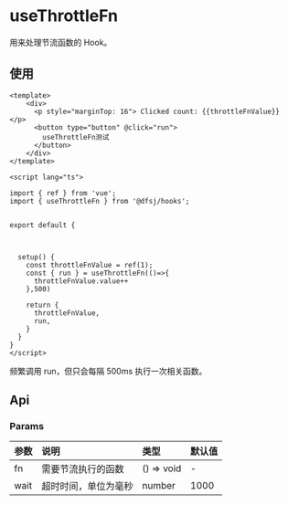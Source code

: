 # useThrottleFn

用来处理节流函数的 Hook。

## 使用

```
<template>
    <div>
      <p style="marginTop: 16"> Clicked count: {{throttleFnValue}} </p>
      <button type="button" @click="run">
        useThrottleFn测试
      </button>
    </div>
</template>

<script lang="ts">

import { ref } from 'vue';
import { useThrottleFn } from '@dfsj/hooks';


export default {
  
  

  setup() {
    const throttleFnValue = ref(1);
    const { run } = useThrottleFn(()=>{
      throttleFnValue.value++
    },500)

    return {
      throttleFnValue,
      run,
    }
  }
}
</script>
```

频繁调用 run，但只会每隔 500ms 执行一次相关函数。

## Api

### Params

| 参数   | 说明         | 类型         | 默认值  |
|:-----|:-----------|:-----------|:-----|
| fn   | 需要节流执行的函数	 | () => void | -    |
| wait | 超时时间，单位为毫秒 | number     | 1000 |
